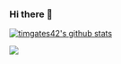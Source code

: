 ### Hi there 👋

[![timgates42's github stats](https://github-readme-stats.vercel.app/api?username=timgates42&theme=dark)](https://github.com/anuraghazra/github-readme-stats)

<img src="https://visitor-badge.glitch.me/badge?page_id=timgates42_github" />

<!--
**timgates42/timgates42** is a ✨ _special_ ✨ repository because its `README.md` (this file) appears on your GitHub profile.

Here are some ideas to get you started:

- 🔭 I’m currently working on ...
- 🌱 I’m currently learning ...
- 👯 I’m looking to collaborate on ...
- 🤔 I’m looking for help with ...
- 💬 Ask me about ...
- 📫 How to reach me: ...
- 😄 Pronouns: ...
- ⚡ Fun fact: ...
-->
